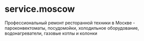 # service.moscow
Профессиональный ремонт ресторанной техники в Москве - пароконвектоматы, посудомойки, холодильное оборудование, водонагреватели, газовые котлы и колонки
